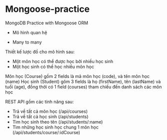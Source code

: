 # Mongoose-practice
MongoDB Practice with Mongoose ORM

- Mô hình quan hệ
 + Many to many
 
 Thiết kế lược đồ cho mô hình sau:
 - Một môn học có thể được học bởi nhiều học sinh
 - Một học sinh có thể học nhiều môn học
 
 Môn học (Course) gồm 2 fields là mã môn học (code), và tên môn học (name)
 Học sinh (Student) gôm 3 fields là họ (firstName), tên (lastName) và tuổi (age), đồng thời có 1 field (courses) tham chiếu đến danh sách các môn học
 
 REST API gồm các tính năng sau:
  - Trả về tất cả môn học (/api/courses)
  - Trả về tất cả học sinh (/api/students)
  - Tìm học sinh theo tên (/api/students/:name)
  - Tìm những học sinh học chung 1 môn học (/api/students/course/:idCourse)
  
 
